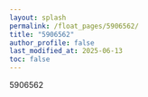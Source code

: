 ```yaml
---
layout: splash
permalink: /float_pages/5906562/
title: "5906562"
author_profile: false
last_modified_at: 2025-06-13
toc: false
---
```

 
5906562
